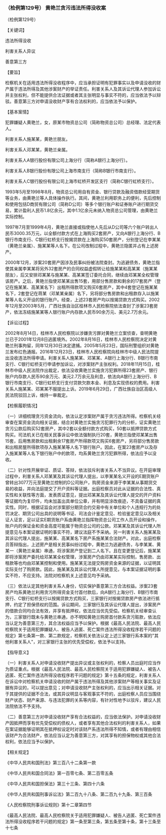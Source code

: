 ### （检例第129号） 黄艳兰贪污违法所得没收案

（检例第129号）

【关键词】

违法所得没收

利害关系人异议

善意第三方

【要旨】

检察机关在适用违法所得没收程序中，应当承担证明有犯罪事实以及申请没收的财产属于违法所得及其他涉案财产的举证责任。利害关系人及其诉讼代理人参加诉讼并主张权利，但不能提供合法证据或者其主张明显与事实不符的，应当依法予以辩驳。善意第三方对申请没收财产享有合法权利的，应当依法予以保护。

【基本案情】

犯罪嫌疑人黄艳兰，女，原某市物资总公司（简称物资总公司）总经理、法定代表人。

利害关系人施某某，黄艳兰朋友。

利害关系人邓某某，黄艳兰亲属。

利害关系人A银行股份有限公司上海分行（简称A银行上海分行）。

利害关系人B银行股份有限公司上海市南支行（简称B银行市南支行）。

利害关系人C银行股份有限公司上海市虹桥开发区支行（简称C银行虹桥支行）。

1993年5月至1998年8月，物资总公司用自有资金、银行贷款及融资借款经营期货等业务，由黄艳兰等人具体操作执行。其间，黄艳兰利用职务上的便利，先后控制和使用包括D商贸有限公司（简称D公司）等多个银行账户和证券账户进行期货交易，累计盈利人民币1.8亿余元，其中1.1亿余元未纳入物资总公司管理，由黄艳兰实际控制。

1997年7月至1999年4月，黄艳兰直接或指使他人先后从D公司等六个账户转出人民币3000.35万元，以全额付款方式在上海购买2套房产，又向A银行上海分行、B银行市南支行、C银行虹桥支行按揭贷款在上海购买50套房产，分别登记在李某某（黄艳兰亲属）、施某某等人名下。在公司改制过程中，黄艳兰隐匿并占有上述房产。

2000年12月，涉案20套房产因涉及民事纠纷被法院查封。为逃避债务，黄艳兰指使其亲属李某某将另外32套房产的合同权益虚假转让给施某某和高某某（施某某朋友），后又安排邓某某与施某某、高某某签订委托合同，继续由邓某某全权管理该房产。之后，黄艳兰指使邓某某出售15套，用部分售房款和剩余的17套房产（登记在施某某、高某某名下）出租所得款项又购买6套房产，其中4套登记在施某某名下，2套登记在蒋某（邓某某亲属）名下，另将部分售房款和出租款存入以施某某等人名义开设的银行账户。经查，上述23套房产均以按揭贷款方式购买。2002年12月至2003年5月，广西壮族自治区桂林市人民检察院依法查封了涉案23套房产，依法冻结施某某等人银行账户内存款人民币90余万元、美元2.7万余元。

【诉讼过程】

2002年8月14日，桂林市人民检察院以涉嫌贪污罪对黄艳兰立案侦查，查明黄艳兰已于2001年12月8日逃匿境外。2002年8月16日，桂林市人民检察院决定对黄艳兰刑事拘留，同年12月30日决定逮捕。2005年5月23日，国际刑警组织对黄艳兰发布红色通报。2016年12月23日，桂林市人民检察院向桂林市中级人民法院提出没收违法所得申请。利害关系人施某某、邓某某、A银行上海分行、B银行市南支行、C银行虹桥支行申请参加诉讼，对涉案财产主张权利。2018年11月15日，桂林市中级人民法院作出裁定，依法没收黄艳兰实施贪污犯罪所得23套房产、银行账户内存款人民币90余万元、美元2.7万余元及利息，依法向A银行上海分行、B银行市南支行、C银行虹桥支行支付贷款欠款本金、利息及实现债权的费用。利害关系人施某某、邓某某不服提出上诉。2019年6月29日，广西壮族自治区高级人民法院驳回上诉，维持一审裁定。

【检察履职情况】

（一）详细梳理贪污资金流向，依法认定涉案财产属于贪污违法所得。检察机关经审查在案资金流向相关证据，结合对黄艳兰实施贪污犯罪行为的分析，证实黄艳兰贪污公款后购买52套房产，其中2套以全额付款方式购买，50套以抵押贷款方式购买。司法机关已在相关民事诉讼中依法强制执行20套，黄艳兰指使邓某某出售15套，后用售房款和出租剩余17套房产所得款项又购买6套房产，另将部分售房款和出租房屋所得款项存入施某某等人名下银行账户。因此，在案23套房产以及存入施某某等人名下银行账户中的款项，均系黄艳兰贪污犯罪所得，依法应予以没收。

（二）针对性开展举证、质证、答辩，依法驳斥利害关系人不当异议。在开庭审理过程中，利害关系人邓某某及其诉讼代理人提出，以李某某名义开设的E期货账户曾转出3077万元至黄艳兰控制的D公司账户，购房资金来源于李某某从事期货交易的收益，并向法庭提交了开户资料等证据。出庭检察员对此从证据的合法性、真实性和关联性等方面，发表质证意见，提出邓某某及其诉讼代理人提交的开户资料等证据均为复印件，均未加盖出具单位公章，并有明显涂改痕迹，不具备证据的真实性。同时，根据证监会对涉案部分期货合约交易中有关单位和个人违规行为的处罚决定、期货公司出具的说明等书证、司法会计鉴定意见、检验鉴定意见以及相关证人证言，足以证实E期货账户系由黄艳兰指挥物资总公司工作人员开设和操作，账户内的保证金和资金高度可能属于物资总公司的公款。邓某某及其诉讼代理人所提意见与本案证据证明的事实不符，建议法庭不予采纳。另一利害关系人施某某及其诉讼代理人提出，施某某、高某某名下房产系施某某合法财产。对此，出庭检察员答辩指出，上述房产是相关民事纠纷过程中，黄艳兰为逃避债务，与李某某、黄某一（黄艳兰亲属）串通，将涉案房产登记到二人名下。且在变更登记后，施某某即将涉案房产委托给邓某某全权管理，涉案房产仍由邓某某实际控制，售房款、出租款等也均由邓某某控制和使用。施某某无法提交购房资金来源的证据，以证明其实际支付了购房款。因此，施某某及其诉讼代理人所提意见，与本案证据证明的事实不符，不应支持。法院对检察机关上述意见均予采纳。

（三）依法认定其他利害关系人身份，切实保护善意第三方合法权益。涉案23套房产均系黄艳兰利用贪污所得资金支付首付款后，向A银行上海分行、B银行市南支行、C银行虹桥支行以按揭贷款方式购买，三家银行对按揭贷款房产依法进行抵押，约定了担保债权的范围。诉讼期间，三家银行及其诉讼代理人提出，涉案房产的借款合同均合法有效，并享有抵押权，依法应当优先受偿。检察机关经审查认为，三家银行既未与黄艳兰串通，亦不明知黄艳兰购房首付款系贪污赃款，依法应当认定为善意第三方，其合法权益应当予以保护。根据《最高人民法院、最高人民检察院关于适用犯罪嫌疑人、被告人逃匿、死亡案件违法所得没收程序若干问题的规定》第七条第一款、第二款规定，检察机关依法认定上述三家银行系本案的"其他利害关系人"，对三家银行主张的优先受偿权，依法予以支持。

【指导意义】

（一）利害关系人对申请没收财产提出异议或主张权利的，检察人员出庭时应当作为质证重点。根据《最高人民法院、最高人民检察院关于适用犯罪嫌疑人、被告人逃匿、死亡案件违法所得没收程序若干问题的规定》第十五条的规定，利害关系人在诉讼中对检察机关申请没收的财产属于违法所得及其他涉案财产等相关事实及证据有异议的，可以提出意见；对申请没收财产主张权利的，应当出示相关证据。对于其提供的证据不合法，或其异议明显与客观事实不符的，出庭检察人员应当围绕财产状态、财产来源、与违法犯罪的关系等内容，有针对性地予以驳斥，建议人民法院依法不予支持。

（二）善意第三方对申请没收财产享有合法权益的，应当依法保护。对申请没收财产因抵押而享有优先受偿权的债权人，或者享有其他合法权利的利害关系人，如果在案证据能够证明其在抵押权设定时对该财产系违法所得不知情，或者有理由相信该财产为合法财产，依法应当认定为善意第三方，对其享有的担保物权或其他合法权利，依法应当予以保护。

【相关规定】

《中华人民共和国刑法》第三百八十二条第一款

《中华人民共和国合同法》第一百零七条、第二百零五条

《中华人民共和国担保法》第三十三条、第四十六条

《中华人民共和国刑事诉讼法》第二百九十八条、第二百九十九条、第三百条

《人民检察院刑事诉讼规则》第十二章第四节

《最高人民法院、最高人民检察院关于适用犯罪嫌疑人、被告人逃匿、死亡案件违法所得没收程序若干问题的规定》第一条至第三条，第五条至第十条，第十三条至十七条
